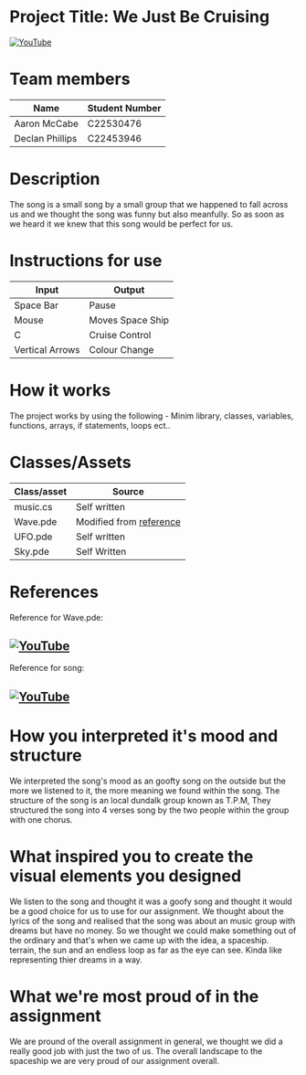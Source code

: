 # Project Title: We Just Be Cruising

[![YouTube](http://img.youtube.com/vi/66rcU9fkYZc/0.jpg)](https://www.youtube.com/watch?v=66rcU9fkYZc)

# Team members

| Name | Student Number |
|-----------|-----------|
| Aaron McCabe | C22530476 |
| Declan Phillips | C22453946 |

# Description

The song is a small song by a small group that we happened to fall across us and we thought the song was funny but also meanfully. So as soon as we heard it we knew that this song would be perfect for us.


# Instructions for use
| Input | Output |
|-----------|-----------|
| Space Bar | Pause |
| Mouse | Moves Space Ship |
| C | Cruise Control |
| Vertical Arrows | Colour Change |

# How it works

The project works by using the following - Minim library, classes, variables, functions, arrays, if statements, loops ect.. 


# Classes/Assets

| Class/asset | Source |
|-----------|-----------|
| music.cs | Self written |
| Wave.pde | Modified from [reference]() |
| UFO.pde | Self written |
| Sky.pde | Self Written |

# References

Reference for Wave.pde:
## [![YouTube](http://img.youtube.com/vi/IKB1hWWedMk/0.jpg)](https://www.youtube.com/watch?v=IKB1hWWedMk)

Reference for song:
## [![YouTube](http://img.youtube.com/vi/pVlJAV8BrZw/0.jpg)](https://www.youtube.com/watch?v=pVlJAV8BrZw)

# How you interpreted it's mood and structure

We interpreted the song's mood as an goofty song on the outside but the more we listened to it, the more meaning we found within the song. The structure of the song is an local dundalk group known as T.P.M, They structured the song into 4 verses song by the two people within the group with one chorus. 

# What inspired you to create the visual elements you designed

We listen to the song and thought it was a goofy song and thought it would be a good choice for us to use for our assignment. We thought about the lyrics of the song and realised that the song was about an music group with dreams but have no money. So we thought we could make something out of the ordinary and that's when we came up with the idea, a spaceship. terrain, the sun and an endless loop as far as the eye can see. Kinda like representing thier dreams in a way.

# What we're most proud of in the assignment

We are pround of the overall assignment in general, we thought we did a really good job with just the two of us. The overall landscape to the spaceship we are very proud of our assignment overall.



